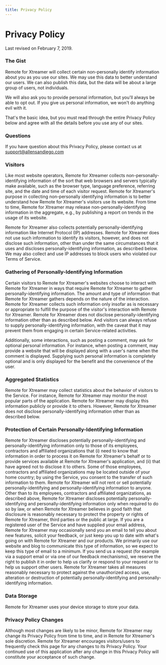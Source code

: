 ```yaml
---
title: Privacy Policy
---
```

# Privacy Policy

Last revised on February 7, 2019.

### The Gist

Remote for Xtreamer will collect certain non-personally identify information about you as you use our sites. We may use this data to better understand our users. We can also publish this data, but the data will be about a large group of users, not individuals.

We will also ask you to provide personal information, but you'll always be able to opt out. If you give us personal information, we won't do anything evil with it.

That's the basic idea, but you must read through the entire Privacy Policy below and agree with all the details before you use any of our sites.

### Questions

If you have question about this Privacy Policy, please contact us at support@allensandiego.com

### Visitors

Like most website operators, Remote for Xtreamer collects non-personally-identifying information of the sort that web browsers and servers typically make available, such as the browser type, language preference, referring site, and the date and time of each visitor request. Remote for Xtreamer's purpose in collecting non-personally identifying information is to better understand how Remote for Xtreamer's visitors use its website. From time to time, Remote for Xtreamer may release non-personally-identifying information in the aggregate, e.g., by publishing a report on trends in the usage of its website.

Remote for Xtreamer also collects potentially personally-identifying information like Internet Protocol (IP) addresses. Remote for Xtreamer does not use such information to identify its visitors, however, and does not disclose such information, other than under the same circumstances that it uses and discloses personally-identifying information, as described below. We may also collect and use IP addresses to block users who violated our Terms of Service.

### Gathering of Personally-Identifying Information

Certain visitors to Remote for Xtreamer's websites choose to interact with Remote for Xtreamer in ways that require Remote for Xtreamer to gather personally-identifying information. The amount and type of information that Remote for Xtreamer gathers depends on the nature of the interaction. Remote for Xtreamer collects such information only insofar as is necessary or appropriate to fulfill the purpose of the visitor's interaction with Remote for Xtreamer. Remote for Xtreamer does not disclose personally-identifying information other than as described below. And visitors can always refuse to supply personally-identifying information, with the caveat that it may prevent them from engaging in certain Service-related activities.

Additionally, some interactions, such as posting a comment, may ask for optional personal information. For instance, when posting a comment, may provide a website that will be displayed along with a user's name when the comment is displayed. Supplying such personal information is completely optional and is only displayed for the benefit and the convenience of the user.

### Aggregated Statistics

Remote for Xtreamer may collect statistics about the behavior of visitors to the Service. For instance, Remote for Xtreamer may monitor the most popular parts of the application. Remote for Xtreamer may display this information publicly or provide it to others. However, Remote for Xtreamer does not disclose personally-identifying information other than as described below.

### Protection of Certain Personally-Identifying Information

Remote for Xtreamer discloses potentially personally-identifying and personally-identifying information only to those of its employees, contractors and affiliated organizations that (i) need to know that information in order to process it on Remote for Xtreamer's behalf or to provide services available at Remote for Xtreamer's application, and (ii) that have agreed not to disclose it to others. Some of those employees, contractors and affiliated organizations may be located outside of your home country; by using the Service, you consent to the transfer of such information to them. Remote for Xtreamer will not rent or sell potentially personally-identifying and personally-identifying information to anyone. Other than to its employees, contractors and affiliated organizations, as described above, Remote for Xtreamer discloses potentially personally-identifying and personally-identifying information only when required to do so by law, or when Remote for Xtreamer believes in good faith that disclosure is reasonably necessary to protect the property or rights of Remote for Xtreamer, third parties or the public at large. If you are a registered user of the Service and have supplied your email address, Remote for Xtreamer may occasionally send you an email to tell you about new features, solicit your feedback, or just keep you up to date with what's going on with Remote for Xtreamer and our products. We primarily use our website and blog to communicate this type of information, so we expect to keep this type of email to a minimum. If you send us a request (for example via a support email or via one of our feedback mechanisms), we reserve the right to publish it in order to help us clarify or respond to your request or to help us support other users. Remote for Xtreamer takes all measures reasonably necessary to protect against the unauthorized access, use, alteration or destruction of potentially personally-identifying and personally-identifying information.

### Data Storage
Remote for Xtreamer uses your device storage to store your data.

### Privacy Policy Changes
Although most changes are likely to be minor, Remote for Xtreamer may change its Privacy Policy from time to time, and in Remote for Xtreamer's sole discretion. Remote for Xtreamer encourages visitors/users to frequently check this page for any changes to its Privacy Policy. Your continued use of this application after any change in this Privacy Policy will constitute your acceptance of such change. 
